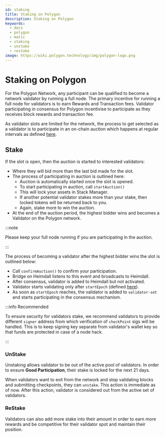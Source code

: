 ```yaml
---
id: staking
title: Staking on Polygon
description: Staking on Polygon
keywords:
  - docs
  - polygon
  - matic
  - staking
  - unstake
  - restake
image: https://wiki.polygon.technology/img/polygon-logo.png
---
```


# Staking on Polygon

For the Polygon Network, any participant can be qualified to become a network validator by running a full node. The primary incentive for running a full node for validators is to earn Rewards and Transaction fees. Validator participating in consensus for Polygon incentivise to participate as they receives block rewards and transaction fee.

As validator slots are limited for the network, the process to get selected as a validator is to participate in an on-chain auction which happens at regular intervals as defined [here](https://www.notion.so/maticnetwork/State-of-Staking-03e983ed9cc6470a9e8aee47d51f0d14#a55fbd158b7d4aa89648a4e3b68ac716).

## Stake

If the slot is open, then the auction is started to interested validators:

- Where they will bid more than the last bid made for the slot.
- The process of participating in auction is outlined here:
    - Auction is automatically started once the slot is opened.
    - To start participating in auction, call `startAuction()`
    - This will lock your assets in Stack Manager.
    - If another potential validator stakes more than your stake, then locked tokens will be returned back to you.
    - Again, stake more to win the auction.
- At the end of the auction period, the highest bidder wins and becomes a Validator on the Polygon network.

:::note

Please keep your full node running if you are participating in the auction.

:::

The process of becoming a validator after the highest bidder wins the slot is outlined below:

- Call `confirmAuction()` to confirm your participation.
- Bridge on Heimdall listens to this event and broadcasts to Heimdall.
- After consensus, validator is added to Heimdall but not activated.
- Validator starts validating only after `startEpoch` (defined [here](https://www.notion.so/maticnetwork/State-of-Staking-03e983ed9cc6470a9e8aee47d51f0d14#c1c3456813dd4b5caade4ed550f81187)).
- As soon as `startEpoch` reaches, the validator is added to `validator-set` and starts participating in the consensus mechanism.

:::info Recommended

To ensure security for validators stake, we recommend validators to provide different `signer` address from which verification of `checkPoint` sigs will be handled. This is to keep signing key separate from validator's wallet key so that funds are protected in case of a node hack.

:::

### UnStake

Unstaking allows validator to be out of the active pool of validators. In order to ensure **Good Participation**, their stake is locked for the next 21 days.

When validators want to exit from the network and stop validating blocks and submitting checkpoints, they can `unstake`. This action is immediate as of now. After this action, validator is considered out from the active set of validators.

### ReStake

Validators can also add more stake into their amount in order to earn more rewards and be competitive for their validator spot and maintain their position.
